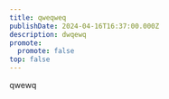 ```yaml
---
title: qweqweq
publishDate: 2024-04-16T16:37:00.000Z
description: dwqewq
promote:
  promote: false
top: false
---
```

qwewq
